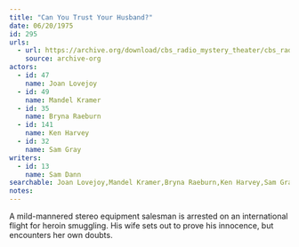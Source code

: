```yaml
---
title: "Can You Trust Your Husband?"
date: 06/20/1975
id: 295
urls: 
  - url: https://archive.org/download/cbs_radio_mystery_theater/cbs_radio_mystery_theater-0251-0300.zip/cbs_radio_mystery_theater-0251-0300%2Fcbsrmt_0295_can_you_trust_your_husband.mp3
    source: archive-org
actors:  
  - id: 47
    name: Joan Lovejoy  
  - id: 49
    name: Mandel Kramer  
  - id: 35
    name: Bryna Raeburn  
  - id: 141
    name: Ken Harvey  
  - id: 32
    name: Sam Gray
writers:  
  - id: 13
    name: Sam Dann
searchable: Joan Lovejoy,Mandel Kramer,Bryna Raeburn,Ken Harvey,Sam Gray Sam Dann
notes:  
---
```

A mild-mannered stereo equipment salesman is arrested on an international flight for heroin smuggling. His wife sets out to prove his innocence, but encounters her own doubts.